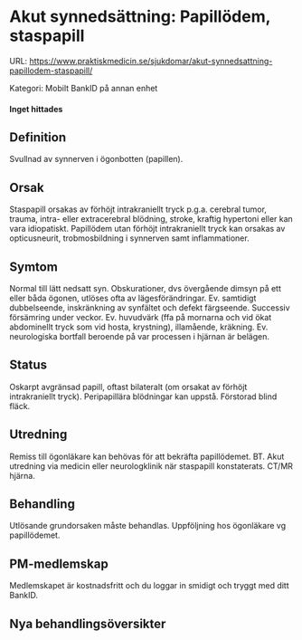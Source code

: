 # Akut synnedsättning: Papillödem, staspapill

URL: https://www.praktiskmedicin.se/sjukdomar/akut-synnedsattning-papillodem-staspapill/



Kategori: Mobilt BankID på annan enhet

#### Inget hittades

## Definition

Svullnad av synnerven i ögonbotten (papillen).

## Orsak

Staspapill orsakas av förhöjt intrakraniellt tryck p.g.a. cerebral tumor, trauma, intra- eller extracerebral blödning, stroke, kraftig hypertoni eller kan vara idiopatiskt. Papillödem utan förhöjt intrakraniellt tryck kan orsakas av opticusneurit, trobmosbildning i synnerven samt inflammationer.

## Symtom

Normal till lätt nedsatt syn. Obskurationer, dvs övergående dimsyn på ett eller båda ögonen, utlöses ofta av lägesförändringar. Ev. samtidigt dubbelseende, inskränkning av synfältet och defekt färgseende. Successiv försämring under veckor. Ev. huvudvärk (ffa på mornarna och vid ökat abdominellt tryck som vid hosta, krystning), illamående, kräkning. Ev. neurologiska bortfall beroende på var processen i hjärnan är belägen.

## Status

Oskarpt avgränsad papill, oftast bilateralt (om orsakat av förhöjt intrakraniellt tryck).
Peripapillära blödningar kan uppstå. Förstorad blind fläck.

## Utredning

Remiss till ögonläkare kan behövas för att bekräfta papillödemet. BT. Akut utredning via medicin eller neurologklinik när staspapill konstaterats. CT/MR hjärna.

## Behandling

Utlösande grundorsaken måste behandlas. Uppföljning hos ögonläkare vg papillödemet.

## PM-medlemskap

Medlemskapet är kostnadsfritt och du loggar in smidigt och tryggt med ditt BankID.

## Nya behandlingsöversikter

